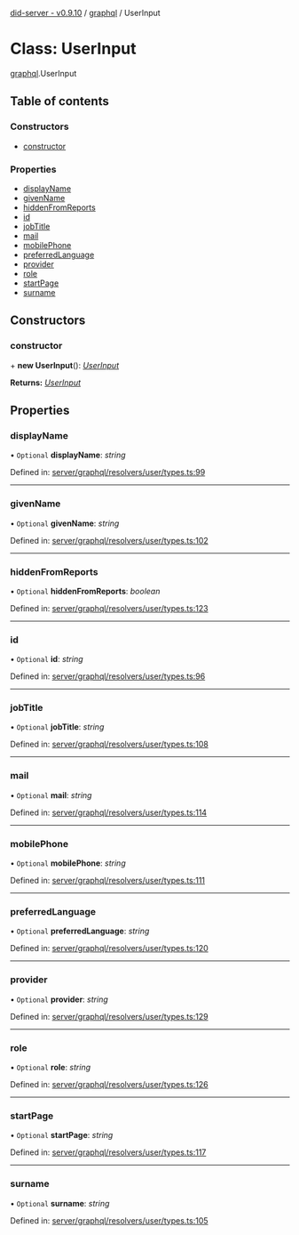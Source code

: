 [did-server - v0.9.10](../README.md) / [graphql](../modules/graphql.md) / UserInput

# Class: UserInput

[graphql](../modules/graphql.md).UserInput

## Table of contents

### Constructors

- [constructor](graphql.userinput.md#constructor)

### Properties

- [displayName](graphql.userinput.md#displayname)
- [givenName](graphql.userinput.md#givenname)
- [hiddenFromReports](graphql.userinput.md#hiddenfromreports)
- [id](graphql.userinput.md#id)
- [jobTitle](graphql.userinput.md#jobtitle)
- [mail](graphql.userinput.md#mail)
- [mobilePhone](graphql.userinput.md#mobilephone)
- [preferredLanguage](graphql.userinput.md#preferredlanguage)
- [provider](graphql.userinput.md#provider)
- [role](graphql.userinput.md#role)
- [startPage](graphql.userinput.md#startpage)
- [surname](graphql.userinput.md#surname)

## Constructors

### constructor

\+ **new UserInput**(): [*UserInput*](graphql.userinput.md)

**Returns:** [*UserInput*](graphql.userinput.md)

## Properties

### displayName

• `Optional` **displayName**: *string*

Defined in: [server/graphql/resolvers/user/types.ts:99](https://github.com/Puzzlepart/did/blob/dev/server/graphql/resolvers/user/types.ts#L99)

___

### givenName

• `Optional` **givenName**: *string*

Defined in: [server/graphql/resolvers/user/types.ts:102](https://github.com/Puzzlepart/did/blob/dev/server/graphql/resolvers/user/types.ts#L102)

___

### hiddenFromReports

• `Optional` **hiddenFromReports**: *boolean*

Defined in: [server/graphql/resolvers/user/types.ts:123](https://github.com/Puzzlepart/did/blob/dev/server/graphql/resolvers/user/types.ts#L123)

___

### id

• `Optional` **id**: *string*

Defined in: [server/graphql/resolvers/user/types.ts:96](https://github.com/Puzzlepart/did/blob/dev/server/graphql/resolvers/user/types.ts#L96)

___

### jobTitle

• `Optional` **jobTitle**: *string*

Defined in: [server/graphql/resolvers/user/types.ts:108](https://github.com/Puzzlepart/did/blob/dev/server/graphql/resolvers/user/types.ts#L108)

___

### mail

• `Optional` **mail**: *string*

Defined in: [server/graphql/resolvers/user/types.ts:114](https://github.com/Puzzlepart/did/blob/dev/server/graphql/resolvers/user/types.ts#L114)

___

### mobilePhone

• `Optional` **mobilePhone**: *string*

Defined in: [server/graphql/resolvers/user/types.ts:111](https://github.com/Puzzlepart/did/blob/dev/server/graphql/resolvers/user/types.ts#L111)

___

### preferredLanguage

• `Optional` **preferredLanguage**: *string*

Defined in: [server/graphql/resolvers/user/types.ts:120](https://github.com/Puzzlepart/did/blob/dev/server/graphql/resolvers/user/types.ts#L120)

___

### provider

• `Optional` **provider**: *string*

Defined in: [server/graphql/resolvers/user/types.ts:129](https://github.com/Puzzlepart/did/blob/dev/server/graphql/resolvers/user/types.ts#L129)

___

### role

• `Optional` **role**: *string*

Defined in: [server/graphql/resolvers/user/types.ts:126](https://github.com/Puzzlepart/did/blob/dev/server/graphql/resolvers/user/types.ts#L126)

___

### startPage

• `Optional` **startPage**: *string*

Defined in: [server/graphql/resolvers/user/types.ts:117](https://github.com/Puzzlepart/did/blob/dev/server/graphql/resolvers/user/types.ts#L117)

___

### surname

• `Optional` **surname**: *string*

Defined in: [server/graphql/resolvers/user/types.ts:105](https://github.com/Puzzlepart/did/blob/dev/server/graphql/resolvers/user/types.ts#L105)
